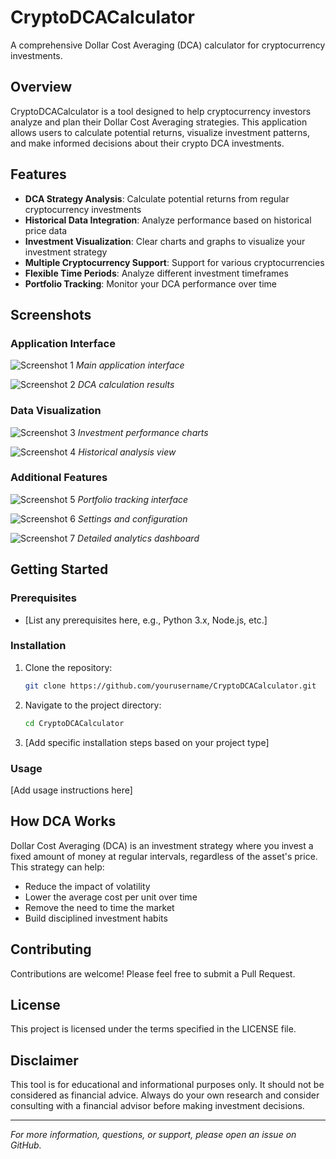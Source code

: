 # CryptoDCACalculator

A comprehensive Dollar Cost Averaging (DCA) calculator for cryptocurrency investments.

## Overview

CryptoDCACalculator is a tool designed to help cryptocurrency investors analyze and plan their Dollar Cost Averaging strategies. This application allows users to calculate potential returns, visualize investment patterns, and make informed decisions about their crypto DCA investments.

## Features

- **DCA Strategy Analysis**: Calculate potential returns from regular cryptocurrency investments
- **Historical Data Integration**: Analyze performance based on historical price data
- **Investment Visualization**: Clear charts and graphs to visualize your investment strategy
- **Multiple Cryptocurrency Support**: Support for various cryptocurrencies
- **Flexible Time Periods**: Analyze different investment timeframes
- **Portfolio Tracking**: Monitor your DCA performance over time

## Screenshots

### Application Interface
![Screenshot 1](Screenshots/Screenshot1.png)
*Main application interface*

![Screenshot 2](Screenshots/Screenshot2.png)
*DCA calculation results*

### Data Visualization
![Screenshot 3](Screenshots/Screenshot3.png)
*Investment performance charts*

![Screenshot 4](Screenshots/Screenshot4.png)
*Historical analysis view*

### Additional Features
![Screenshot 5](Screenshots/Screenshot5.png)
*Portfolio tracking interface*

![Screenshot 6](Screenshots/Screenshot6.png)
*Settings and configuration*

![Screenshot 7](Screenshots/Screenshot7.png)
*Detailed analytics dashboard*

## Getting Started

### Prerequisites
- [List any prerequisites here, e.g., Python 3.x, Node.js, etc.]

### Installation
1. Clone the repository:
   ```bash
   git clone https://github.com/yourusername/CryptoDCACalculator.git
   ```

2. Navigate to the project directory:
   ```bash
   cd CryptoDCACalculator
   ```

3. [Add specific installation steps based on your project type]

### Usage
[Add usage instructions here]

## How DCA Works

Dollar Cost Averaging (DCA) is an investment strategy where you invest a fixed amount of money at regular intervals, regardless of the asset's price. This strategy can help:

- Reduce the impact of volatility
- Lower the average cost per unit over time
- Remove the need to time the market
- Build disciplined investment habits

## Contributing

Contributions are welcome! Please feel free to submit a Pull Request.

## License

This project is licensed under the terms specified in the LICENSE file.

## Disclaimer

This tool is for educational and informational purposes only. It should not be considered as financial advice. Always do your own research and consider consulting with a financial advisor before making investment decisions.

---

*For more information, questions, or support, please open an issue on GitHub.*